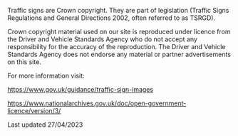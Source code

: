 Traffic signs are Crown copyright. They are part of legislation (Traffic Signs Regulations and General Directions 2002, often referred to as TSRGD).

Crown copyright material used on our site is reproduced under licence from the Driver and Vehicle Standards Agency who do not accept any responsibility for the accuracy of the reproduction. The Driver and Vehicle Standards Agency does not endorse any material or partner advertisements on this site.

For more information visit:

https://www.gov.uk/guidance/traffic-sign-images

https://www.nationalarchives.gov.uk/doc/open-government-licence/version/3/

Last updated 27/04/2023
